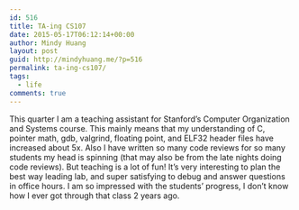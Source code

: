 ```yaml
---
id: 516
title: TA-ing CS107
date: 2015-05-17T06:12:14+00:00
author: Mindy Huang
layout: post
guid: http://mindyhuang.me/?p=516
permalink: ta-ing-cs107/
tags:
  - life
comments: true
---
```

This quarter I am a teaching assistant for Stanford&#8217;s Computer Organization and Systems course. This mainly means that my understanding of C, pointer math, gdb, valgrind, floating point, and ELF32 header files have increased about 5x. Also I have written so many code reviews for so many students my head is spinning (that may also be from the late nights doing code reviews). But teaching is a lot of fun! It&#8217;s very interesting to plan the best way leading lab, and super satisfying to debug and answer questions in office hours. I am so impressed with the students&#8217; progress, I don&#8217;t know how I ever got through that class 2 years ago.